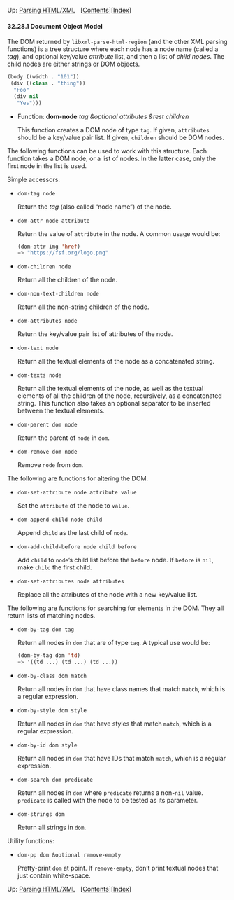 

Up: [Parsing HTML/XML](Parsing-HTML_002fXML.html)   \[[Contents](index.html#SEC_Contents "Table of contents")]\[[Index](Index.html "Index")]

#### 32.28.1 Document Object Model

The DOM returned by `libxml-parse-html-region` (and the other XML parsing functions) is a tree structure where each node has a node name (called a *tag*), and optional key/value *attribute* list, and then a list of *child nodes*. The child nodes are either strings or DOM objects.

```lisp
(body ((width . "101"))
 (div ((class . "thing"))
  "Foo"
  (div nil
   "Yes")))
```

*   Function: **dom-node** *tag \&optional attributes \&rest children*

    This function creates a DOM node of type `tag`. If given, `attributes` should be a key/value pair list. If given, `children` should be DOM nodes.

The following functions can be used to work with this structure. Each function takes a DOM node, or a list of nodes. In the latter case, only the first node in the list is used.

Simple accessors:

*   `dom-tag node`

    Return the *tag* (also called “node name”) of the node.

*   `dom-attr node attribute`

    Return the value of `attribute` in the node. A common usage would be:

    ```lisp
    (dom-attr img 'href)
    => "https://fsf.org/logo.png"
    ```

*   `dom-children node`

    Return all the children of the node.

*   `dom-non-text-children node`

    Return all the non-string children of the node.

*   `dom-attributes node`

    Return the key/value pair list of attributes of the node.

*   `dom-text node`

    Return all the textual elements of the node as a concatenated string.

*   `dom-texts node`

    Return all the textual elements of the node, as well as the textual elements of all the children of the node, recursively, as a concatenated string. This function also takes an optional separator to be inserted between the textual elements.

*   `dom-parent dom node`

    Return the parent of `node` in `dom`.

*   `dom-remove dom node`

    Remove `node` from `dom`.

The following are functions for altering the DOM.

*   `dom-set-attribute node attribute value`

    Set the `attribute` of the node to `value`.

*   `dom-append-child node child`

    Append `child` as the last child of `node`.

*   `dom-add-child-before node child before`

    Add `child` to `node`’s child list before the `before` node. If `before` is `nil`, make `child` the first child.

*   `dom-set-attributes node attributes`

    Replace all the attributes of the node with a new key/value list.

The following are functions for searching for elements in the DOM. They all return lists of matching nodes.

*   `dom-by-tag dom tag`

    Return all nodes in `dom` that are of type `tag`. A typical use would be:

    ```lisp
    (dom-by-tag dom 'td)
    => '((td ...) (td ...) (td ...))
    ```

*   `dom-by-class dom match`

    Return all nodes in `dom` that have class names that match `match`, which is a regular expression.

*   `dom-by-style dom style`

    Return all nodes in `dom` that have styles that match `match`, which is a regular expression.

*   `dom-by-id dom style`

    Return all nodes in `dom` that have IDs that match `match`, which is a regular expression.

*   `dom-search dom predicate`

    Return all nodes in `dom` where `predicate` returns a non-`nil` value. `predicate` is called with the node to be tested as its parameter.

*   `dom-strings dom`

    Return all strings in `dom`.

Utility functions:

*   `dom-pp dom &optional remove-empty`

    Pretty-print `dom` at point. If `remove-empty`, don’t print textual nodes that just contain white-space.

Up: [Parsing HTML/XML](Parsing-HTML_002fXML.html)   \[[Contents](index.html#SEC_Contents "Table of contents")]\[[Index](Index.html "Index")]

